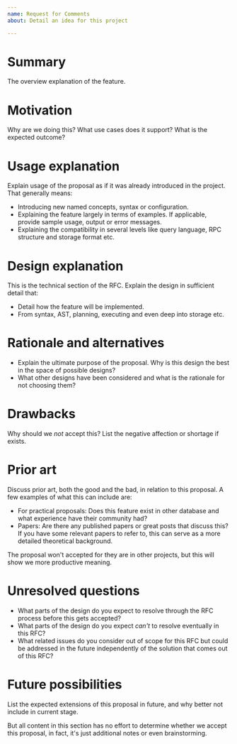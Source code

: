 ```yaml
---
name: Request for Comments
about: Detail an idea for this project

---
```


<!-- Different from feature request, RFC require you explain the more detail in nebula. -->
<!-- The section `Drawbacks`, `Prior art`, `Unresolved questions` and  `Future possibilities`
     could be blank if it should be.
-->

# Summary

The overview explanation of the feature.

# Motivation

Why are we doing this? What use cases does it support? What is the expected outcome?

# Usage explanation

Explain usage of the proposal as if it was already introduced in the project. That generally means:

- Introducing new named concepts, syntax or configuration.
- Explaining the feature largely in terms of examples. If applicable, provide sample usage, output or error messages.
- Explaining the compatibility in several levels like query language, RPC structure and storage format etc.

# Design explanation

This is the technical section of the RFC. Explain the design in sufficient detail that:

- Detail how the feature will be implemented.
- From syntax, AST, planning, executing and even deep into storage etc.

# Rationale and alternatives

- Explain the ultimate purpose of the proposal. Why is this design the best in the space of possible designs?
- What other designs have been considered and what is the rationale for not choosing them?

# Drawbacks

Why should we *not* accept this? List the negative affection or shortage if exists.

# Prior art

Discuss prior art, both the good and the bad, in relation to this proposal.
A few examples of what this can include are:

- For practical proposals: Does this feature exist in other database and what experience have their community had?
- Papers: Are there any published papers or great posts that discuss this? If you have some relevant papers to refer to, this can serve as a more detailed theoretical background.

The proposal won't accepted for they are in other projects, but this will show we more productive meaning.

# Unresolved questions

- What parts of the design do you expect to resolve through the RFC process before this gets accepted?
- What parts of the design do you expect *can't* to resolve eventually in this RFC?
- What related issues do you consider out of scope for this RFC but could be addressed in the future independently of the solution that comes out of this RFC?

# Future possibilities

List the expected extensions of this proposal in future, and why better not include in current stage.

But all content in this section has no effort to determine whether we accept this proposal, in fact, it's just additional notes or even brainstorming.
